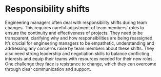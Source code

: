 # Responsibility shifts

Engineering managers often deal with responsibility shifts during team changes. This requires careful adjustment of team members' roles to ensure the continuity and effectiveness of projects. They need to be transparent, clarifying why and how responsibilities are being reassigned. It’s crucial for engineering managers to be empathetic, understanding and addressing any concerns raise by team members about these shifts. They also need strong leadership and negotiation skills to balance conflicting interests and equip their teams with resources needed for their new roles. One challenge they face is resistance to change, which they can overcome through clear communication and support.